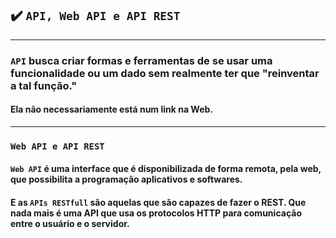 ## ✔️ `API, Web API e API REST`
___
### `API` busca criar formas e ferramentas de se usar uma  funcionalidade ou um dado sem realmente ter que "reinventar a tal função."
#### Ela não necessariamente está num link na Web.
___
### `Web API e API REST` 
#### `Web API` é uma interface que é disponibilizada de forma remota, pela web, que possibilita a programação aplicativos e softwares. 
#### E as `APIs RESTfull` são aquelas que são capazes de fazer o REST. Que nada mais é uma API que usa os protocolos HTTP para comunicação entre o usuário e o servidor.

